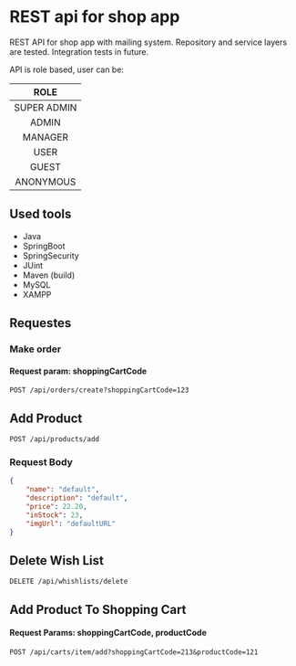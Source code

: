 # REST api for shop app

REST API for shop app with mailing system. 
Repository and service layers are tested.
Integration tests in future.

API is role based, user can be:

| ROLE       	  | 
|:---------------:|
| SUPER ADMIN     | 
| ADMIN           |
| MANAGER         |
| USER            |
| GUEST           |
| ANONYMOUS       |

## Used tools

- Java
- SpringBoot
- SpringSecurity
- JUint
- Maven (build)
- MySQL
- XAMPP

## Requestes

### Make order

#### Request param: shoppingCartCode

`POST /api/orders/create?shoppingCartCode=123`

## Add Product

`POST /api/products/add`

### Request Body

``` json
{
	"name": "default",
	"description": "default",
	"price": 22.20,
	"inStock": 23,
	"imgUrl": "defaultURL"
}
```

## Delete Wish List

`DELETE /api/whishlists/delete`

## Add Product To Shopping Cart

#### Request Params: shoppingCartCode, productCode

`POST /api/carts/item/add?shoppingCartCode=213&productCode=121`

